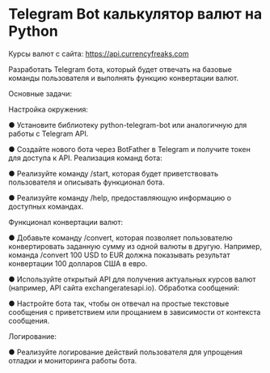# Telegram Bot калькулятор валют на Python

Курсы валют с сайта: https://api.currencyfreaks.com

Разработать Telegram бота, который будет отвечать на базовые команды пользователя и выполнять функцию конвертации валют.

Основные задачи:

 Настройка окружения:
 
●	Установите библиотеку python-telegram-bot или аналогичную для работы с Telegram API.

●	Создайте нового бота через BotFather в Telegram и получите токен для доступа к API.
	Реализация команд бота:
 
●	Реализуйте команду /start, которая будет приветствовать пользователя и описывать функционал бота.

●	Реализуйте команду /help, предоставляющую информацию о доступных командах.
	
 Функционал конвертации валют:
 
●	Добавьте команду /convert, которая позволяет пользователю конвертировать заданную сумму из одной валюты в другую. Например, команда /convert 100 USD to EUR должна показывать результат конвертации 100 долларов США в евро.

●	Используйте открытый API для получения актуальных курсов валют (например, API сайта exchangeratesapi.io).
	Обработка сообщений:
 
●	Настройте бота так, чтобы он отвечал на простые текстовые сообщения с приветствием или прощанием в зависимости от контекста сообщения.
	
 Логирование:
 
●	Реализуйте логирование действий пользователя для упрощения отладки и мониторинга работы бота.
